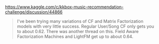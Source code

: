 https://www.kaggle.com/c/kkbox-music-recommendation-challenge/discussion/44866

> I've been trying many variations of CF and Matrix Factorization models with very little success.
> Regular User/Song CF only gets you to about 0.62. There was another thread on this.
> Field Aware Factorization Machines and LightFM get up to about 0.64.
